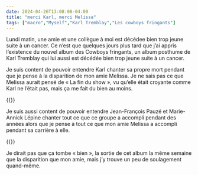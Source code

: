 ```yaml
---
date: 2024-04-26T13:08:08-04:00
title: "merci Karl, merci Melissa"
tags: ["macro","Myself","Karl Tremblay","Les cowboys fringants"]
---
```

Lundi matin, une amie et une collègue à moi est décédee bien trop jeune suite à un cancer. Ce n’est que quelques jours plus tard que j’ai appris l’existence du nouvel album des Cowboys fringants, un album posthume de Karl Tremblay qui lui aussi est décédée bien trop jeune suite à un cancer.

Je suis content de pouvoir entendre Karl chanter sa propre mort pendant que je pense à la disparition de mon amie Melissa. Je ne sais pas ce que Melissa aurait pensé de « La fin du show », vu qu’elle était croyante comme Karl ne l’était pas, mais ça me fait du bien au moins. 

{{<youtube id="eoNTblEQtf4">}}

Je suis aussi content de pouvoir entendre Jean-François Pauzé et Marie-Annick Lépine chanter tout ce que ce groupe a accompli pendant des années alors que je pense à tout ce que mon amie Melissa a accompli pendant sa carrière à elle. 

{{<youtube id="0BpSJK80k2Q">}}

Je dirait pas que ça tombe « bien », la sortie de cet album la même semaine que la disparition que mon amie, mais j’y trouve un peu de soulagement quand-même.